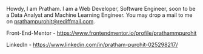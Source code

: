 Howdy, I am Pratham.
I am a Web Developer, Software Engineer, soon to be a Data Analyst and Machine Learning Engineer.
You may drop a mail to me on prathampurohit@rediffmail.com.

Front-End-Mentor - https://www.frontendmentor.io/profile/prathammpurohit

LinkedIn         - https://www.linkedin.com/in/pratham-purohit-025298217/
<!---
prathammpurohit/prathammpurohit is a ✨ special ✨ repository because its `README.md` (this file) appears on your GitHub profile.
You can click the Preview link to take a look at your changes.
--->
